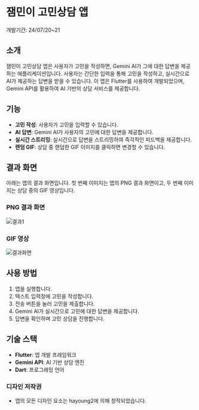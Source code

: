 # 잼민이 고민상담 앱
개발기간: 24/07/20~21

## 소개
잼민이 고민상담 앱은 사용자가 고민을 작성하면, Gemini AI가 그에 대한 답변을 제공하는 애플리케이션입니다. 사용자는 간단한 입력을 통해 고민을 작성하고, 실시간으로 AI가 제공하는 답변을 받을 수 있습니다. 이 앱은 Flutter를 사용하여 개발되었으며, Gemini API를 활용하여 AI 기반의 상담 서비스를 제공합니다.

## 기능
- **고민 작성**: 사용자가 고민을 입력할 수 있습니다.
- **AI 답변**: Gemini AI가 사용자의 고민에 대한 답변을 제공합니다.
- **실시간 스트리밍**: 실시간으로 답변을 스트리밍하여 즉각적인 피드백을 제공합니다.
- **랜덤 GIF**: 상담 중 랜덤한 GIF 이미지를 클릭하면 변경할 수 있습니다. 

## 결과 화면
아래는 앱의 결과 화면입니다. 첫 번째 이미지는 앱의 PNG 결과 화면이고, 두 번째 이미지는 상담 중의 GIF 영상입니다.

### PNG 결과 화면
![결과1](https://github.com/user-attachments/assets/ee7e87f2-a0bd-476b-8660-1bdacd8bb612)

### GIF 영상
![결과화면](https://github.com/user-attachments/assets/bc24883b-583d-410f-aec7-c446c9967ca0)

## 사용 방법
1. 앱을 실행합니다.
2. 텍스트 입력창에 고민을 작성합니다.
3. 전송 버튼을 눌러 고민을 제출합니다.
4. Gemini AI가 실시간으로 고민에 대한 답변을 제공합니다.
5. 답변을 확인하며 고민 상담을 진행합니다.

## 기술 스택
- **Flutter**: 앱 개발 프레임워크
- **Gemini API**: AI 기반 상담 엔진
- **Dart**: 프로그래밍 언어

### 디자인 저작권 
- 앱의 모든 디자인 요소는 hayoung2에 의해 창작되었습니다. 

